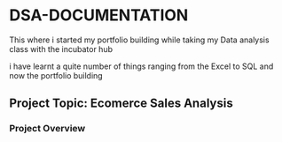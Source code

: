 # DSA-DOCUMENTATION

This where i started my portfolio building while taking my Data analysis class with the incubator hub

i have learnt a quite number of things ranging from the Excel to SQL and now the portfolio building 

## Project Topic: Ecomerce Sales Analysis

### Project Overview


